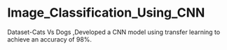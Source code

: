 # Image_Classification_Using_CNN
Dataset-Cats Vs Dogs   ,Developed a CNN model using transfer learning to achieve an accuracy of 98%.
